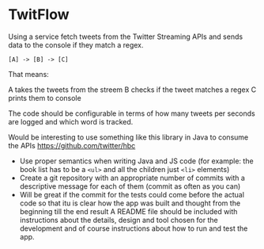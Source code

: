 # TwitFlow

Using a service fetch tweets from the Twitter Streaming APIs and sends data to the console if they match a regex.

`[A] -> [B] -> [C]`

That means:


A takes the tweets from the streem
B checks if the tweet matches a regex
C prints them to console

The code should be configurable in terms of how many tweets per seconds are logged and which word is tracked.

Would be interesting to use something like this library in Java to consume the APIs https://github.com/twitter/hbc

* Use proper semantics when writing Java and JS code (for example: the book list has to be a `<ul>`
and all the children just `<li>` elements)
* Create a git repository with an appropriate number of commits with a descriptive message
for each of them (commit as often as you can)
* Will be great if the commit for the tests could come before the actual code so that itu is
clear how the app was built and thought from the beginning till the end result
A README file should be included with instructions about the details, design and tool
chosen for the development and of course instructions about how to run and test the app.
